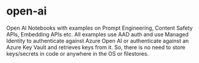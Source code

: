 # open-ai
Open AI Notebooks with examples on Prompt Engineering, Content Safety APIs, Embedding APIs etc. All examples use AAD auth and use Managed Identity to authenticate against Azure Open AI or authenticate against an Azure Key Vault and retrieves keys from it. So, there is no need to store keys/secrets in code or anywhere in the OS or filestores.
